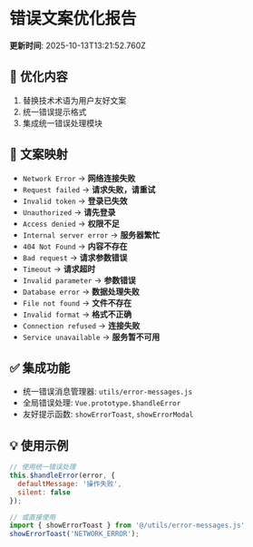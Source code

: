 # 错误文案优化报告

**更新时间**: 2025-10-13T13:21:52.760Z

## 📝 优化内容

1. 替换技术术语为用户友好文案
2. 统一错误提示格式
3. 集成统一错误处理模块

## 🔄 文案映射

- `Network Error` → **网络连接失败**
- `Request failed` → **请求失败，请重试**
- `Invalid token` → **登录已失效**
- `Unauthorized` → **请先登录**
- `Access denied` → **权限不足**
- `Internal server error` → **服务器繁忙**
- `404 Not Found` → **内容不存在**
- `Bad request` → **请求参数错误**
- `Timeout` → **请求超时**
- `Invalid parameter` → **参数错误**
- `Database error` → **数据处理失败**
- `File not found` → **文件不存在**
- `Invalid format` → **格式不正确**
- `Connection refused` → **连接失败**
- `Service unavailable` → **服务暂不可用**

## ✅ 集成功能

- 统一错误消息管理器: `utils/error-messages.js`
- 全局错误处理: `Vue.prototype.$handleError`
- 友好提示函数: `showErrorToast`, `showErrorModal`

## 💡 使用示例

```javascript
// 使用统一错误处理
this.$handleError(error, {
  defaultMessage: '操作失败',
  silent: false
});

// 或直接使用
import { showErrorToast } from '@/utils/error-messages.js'
showErrorToast('NETWORK_ERROR');
```
